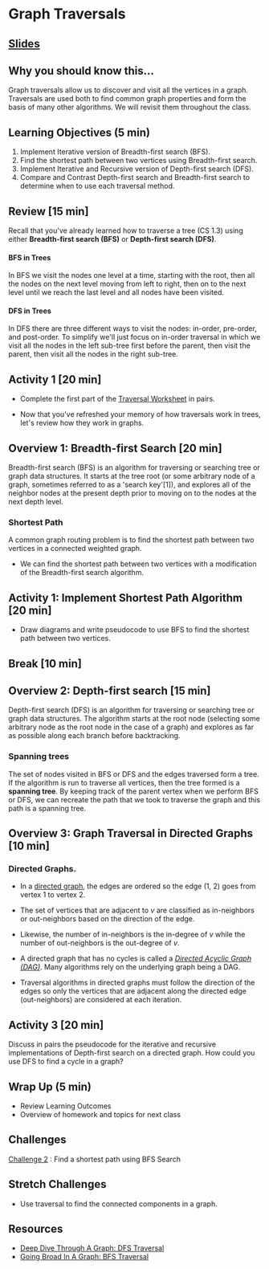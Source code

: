 # Graph Traversals

## [Slides](https://docs.google.com/presentation/d/1bfFSSSj4j9H5nefw1gJfwvViPXt1RzdiyQ6l6ET2wAA/edit?usp=sharing)

## Why you should know this...
Graph traversals allow us to discover and visit all the vertices in a graph. Traversals are used both to find common graph properties and form the basis of many other algorithms.  We will revisit them throughout the class.


## Learning Objectives (5 min)

1. Implement Iterative version of Breadth-first search (BFS).
1. Find the shortest path between two vertices using Breadth-first search.
1. Implement Iterative and Recursive version of Depth-first search (DFS).
1. Compare and Contrast Depth-first search and Breadth-first search to determine when to use each traversal method.

## Review [15 min]
Recall that you've already learned how to traverse a tree (CS 1.3) using either
  **Breadth-first search (BFS)** or **Depth-first search (DFS)**.

#### BFS in Trees


 In BFS we visit the nodes one level at a time, starting with the root, then all the nodes on the next level moving from left to right, then on to the next level until we reach the last level and all nodes have been visited.
#### DFS in Trees

In DFS there are three different ways to visit the nodes: in-order, pre-order, and post-order.  To simplify we'll just focus on in-order traversal in which we visit all the nodes in the left sub-tree first before the parent, then visit the parent, then visit all the nodes in the right sub-tree.



## Activity 1 [20 min]

- Complete the first part of the [Traversal Worksheet](https://docs.google.com/document/d/1GyyRmSq1fN6vMWsthUcJQNV0LHcP4lGrMilbaIkbL8M/edit?usp=sharing) in pairs.  

- Now that you've refreshed your memory of how traversals work in trees, let's review how they work in graphs.

## Overview 1: Breadth-first Search [20 min]

Breadth-first search (BFS) is an algorithm for traversing or searching tree or graph data structures. It starts at the tree root (or some arbitrary node of a graph, sometimes referred to as a 'search key'[1]), and explores all of the neighbor nodes at the present depth prior to moving on to the nodes at the next depth level.


### Shortest Path

A common graph routing problem is to find the shortest path between two vertices in a connected weighted graph.  

- We can find the shortest path between two vertices with a modification of the Breadth-first search algorithm.


## Activity 1: Implement Shortest Path Algorithm [20 min]
- Draw diagrams and write pseudocode to use BFS to find the shortest path between two vertices.  

## Break [10 min]


## Overview 2: Depth-first search [15 min]

Depth-first search (DFS) is an algorithm for traversing or searching tree or graph data structures. The algorithm starts at the root node (selecting some arbitrary node as the root node in the case of a graph) and explores as far as possible along each branch before backtracking.

### Spanning trees
The set of nodes visited in BFS or DFS and the edges traversed form a tree.  If the algorithm is run to traverse all vertices, then the tree formed is a **spanning tree**.  By keeping track of the parent vertex when we perform BFS or DFS, we can recreate the path that we took  to traverse the graph and this path is a spanning tree.

## Overview 3: Graph Traversal in Directed Graphs [10 min]

### Directed Graphs.
- In a [directed graph](https://en.wikipedia.org/wiki/Directed_graph), the edges are ordered so the edge (1, 2) goes from vertex 1 to vertex 2.
- The set of vertices that are adjacent to *v* are classified as in-neighbors or out-neighbors based on the direction of the edge.
- Likewise, the number of in-neighbors is the in-degree of *v* while the number of out-neighbors is the out-degree of *v*.

- A directed graph that has no cycles is called a *[Directed Acyclic Graph (DAG)](https://en.wikipedia.org/wiki/Directed_acyclic_graph)*. Many algorithms rely on the underlying graph being a DAG.  

- Traversal algorithms in directed graphs must follow the direction of the edges so only the vertices that are adjacent along the directed edge (out-neighbors) are considered at each iteration.

## Activity 3 [20 min]
Discuss in pairs the pseudocode for the iterative and recursive implementations of Depth-first search on a directed graph.  How could you use DFS to find a cycle in a graph?



## Wrap Up (5 min)

- Review Learning Outcomes
- Overview of homework and topics for next class

## Challenges
[Challenge 2](Assignments/Challenges.md) : Find a shortest path using BFS Search

## Stretch Challenges
- Use traversal to find the connected components in a graph.


## Resources
- [Deep Dive Through A Graph: DFS Traversal](https://medium.com/basecs/deep-dive-through-a-graph-dfs-traversal-8177df5d0f13)
- [Going Broad In A Graph: BFS Traversal](https://medium.com/basecs/going-broad-in-a-graph-bfs-traversal-959bd1a09255)
